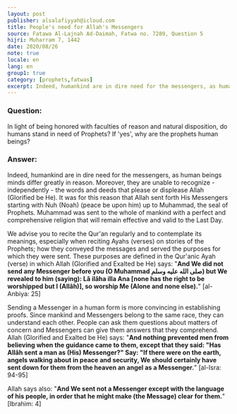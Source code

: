 ```yaml
---
layout: post
publisher: alsalafiyyah@icloud.com
title: People's need for Allah's Messengers
source: Fatawa Al-Lajnah Ad-Daimah, Fatwa no. 7289, Question 5
hijri: Muharram 7, 1442
date: 2020/08/26
note: true
locale: en
lang: en
group1: true
category: [prophets,fatwas]
excerpt: Indeed, humankind are in dire need for the messengers, as human beings minds differ greatly in reason. Moreover, they are unable to recognize - independently - the words and deeds that please or displease Allah.
---
```


### Question:
In light of being honored with faculties of reason and natural disposition, do humans stand in need of Prophets? If 'yes', why are the prophets human beings?

### Answer: 
Indeed, humankind are in dire need for the messengers, as human beings minds differ greatly in reason. Moreover, they are unable to recognize - independently - the words and deeds that please or displease Allah (Glorified be He). It was for this reason that Allah sent forth His Messengers starting with Nuh (Noah) (peace be upon him) up to Muhammad, the seal of Prophets. Muhammad was sent to the whole of mankind with a perfect and comprehensive religion that will remain effective and valid to the Last Day.

We advise you to recite the Qur'an regularly and to contemplate its meanings, especially when reciting Ayahs (verses) on stories of the Prophets; how they conveyed the messages and served the purposes for which they were sent. These purposes are defined in the Qur'anic Ayah (verse) in which Allah (Glorified and Exalted be He) says: "**And We did not send any Messenger before you (O Muhammad صلى الله عليه وسلم) but We revealed to him (saying): Lâ ilâha illa Ana [none has the right to be worshipped but I (Allâh)], so worship Me (Alone and none else).**" [al-Anbiya: 25]

Sending a Messenger in a human form is more convincing in establishing proofs. Since mankind and Messengers belong to the same race, they can understand each other. People can ask them questions about matters of concern and Messengers can give them answers that they comprehend. Allah (Glorified and Exalted be He) says: "**And nothing prevented men from believing when the guidance came to them, except that they said: "Has Allâh sent a man as (His) Messenger?" Say: "If there were on the earth, angels walking about in peace and security, We should certainly have sent down for them from the heaven an angel as a Messenger.**" [al-Isra: 94-95]

Allah says also: "**And We sent not a Messenger except with the language of his people, in order that he might make (the Message) clear for them.**" [Ibrahim: 4]
